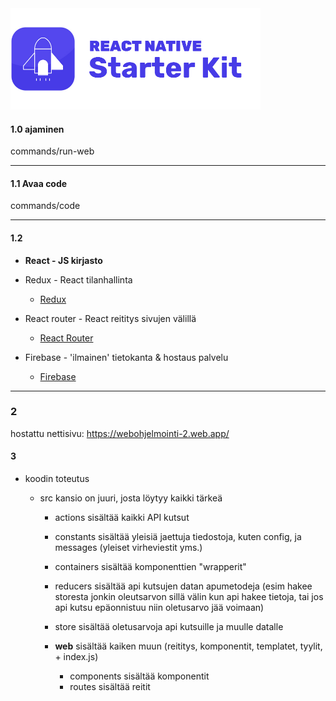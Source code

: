 <img src="/docs/rnsk-logo.jpg" alt="Webohjelmointi2" width="400" />

#### 1.0 ajaminen

commands/run-web

---

#### 1.1 Avaa code

commands/code


---

#### 1.2

- __React - JS kirjasto__

- Redux - React tilanhallinta
    - [Redux](https://redux.js.org/docs/introduction/)

- React router - React reititys sivujen välillä
    - [React Router](https://github.com/ReactTraining/react-router)

- Firebase - 'ilmainen' tietokanta & hostaus palvelu
    - [Firebase](https://firebase.google.com/)
    
---



### 2

hostattu nettisivu: https://webohjelmointi-2.web.app/



#### 3

- koodin toteutus
    - src kansio on juuri, josta löytyy kaikki tärkeä

        - actions sisältää kaikki API kutsut

        - constants sisältää yleisiä jaettuja tiedostoja, kuten config, ja messages (yleiset virheviestit yms.)

        - containers sisältää komponenttien "wrapperit"

        - reducers sisältää api kutsujen datan apumetodeja (esim hakee storesta jonkin oleutsarvon sillä välin kun api hakee tietoja, tai jos api kutsu epäonnistuu niin oletusarvo jää voimaan)

        - store sisältää oletusarvoja api kutsuille ja muulle datalle


        - __web__ sisältää kaiken muun (reititys, komponentit, templatet, tyylit, + index.js)
            - components sisältää komponentit
            - routes sisältää reitit



